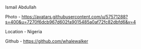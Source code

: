 Ismail Abdullah

Photo - https://avatars.githubusercontent.com/u/57571288?s=400&u=7270f6dcb967d602fa9015485a0af72fc82dbfd6&v=4

Location - Nigeria

Github - https://github.com/whalewalker